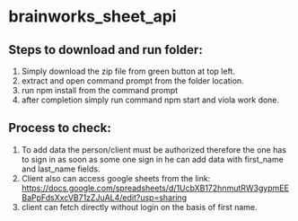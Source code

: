 # brainworks_sheet_api

## Steps to download and run folder:
1. Simply download the zip file from green button at top left.
2. extract and open command prompt from the folder location.
3. run npm install from the command prompt
4. after completion simply run command npm start and viola work done.

## Process to check:
1. To add data the person/client must be authorized therefore the one has to sign in as soon as some one sign in he can add data with first_name and last_name fields.
2. Client also can access google sheets from the link: https://docs.google.com/spreadsheets/d/1UcbXB172hnmutRW3gypmEEBaPpFdsXxcVB71zZJuAL4/edit?usp=sharing
3. client can fetch directly without login on the basis of first name.
